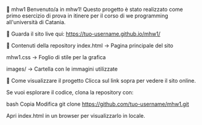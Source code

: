 📌 mhw1
Benvenuto/a in mhw1! Questo progetto è stato realizzato come primo esercizio di prova in itinere per il corso di we programming all'università di Catania.

🔗 Guarda il sito live qui: https://tuo-username.github.io/mhw1/

📂 Contenuti della repository
index.html → Pagina principale del sito

mhw1.css → Foglio di stile per la grafica

images/ → Cartella con le immagini utilizzate

🚀 Come visualizzare il progetto
Clicca sul link sopra per vedere il sito online.

Se vuoi esplorare il codice, clona la repository con:

bash
Copia
Modifica
git clone https://github.com/tuo-username/mhw1.git

Apri index.html in un browser per visualizzarlo in locale.
